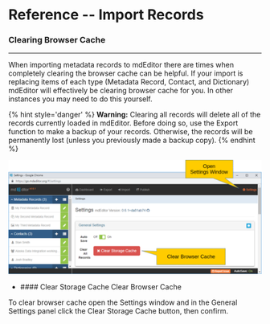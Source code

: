 # Reference -- Import Records 
### Clearing Browser Cache
--- 

When importing metadata records to mdEditor there are times when completely clearing the browser cache can be helpful.  If your import is replacing items of each type (<span class="md-panel">Metadata Record</span>, <span class="md-panel">Contact</span>, and <span class="md-panel">Dictionary</span>) mdEditor will effectively be clearing browser cache for you.  In other instances you may need to do this yourself.  

{% hint style='danger' %}
  **Warning:** Clearing all records will delete all of the records currently loaded in mdEditor. Before doing so, use the Export function to make a backup of your records. Otherwise, the records will be permanently lost (unless you previously made a backup copy).
{% endhint %}

![Settings Window](/assets/reference/import/clear-cache.png)

 * ####<span class="btn btn-danger btn-xs"> <i class="fa fa-times"> </i> Clear Storage Cache</span> Clear Browser Cache
 
 To clear browser cache open the <span class="md-window">Settings</span> window and in the <span class="md-panel">General Settings</span> panel click the <span class="btn btn-danger btn-xs"> <i class="fa fa-times"> </i> Clear Storage Cache</span> button, then confirm. 
 